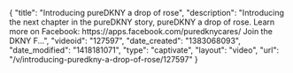 {
    "title": "Introducing pureDKNY a drop of rose",
    "description": "Introducing the next chapter in the pureDKNY story, pureDKNY a drop of rose. Learn more on Facebook: https:\/\/apps.facebook.com\/puredknycares\/ Join the DKNY F...",
    "videoid": "127597",
    "date_created": "1383068093",
    "date_modified": "1418181071",
    "type": "captivate",
    "layout": "video",
    "url": "\/v\/introducing-puredkny-a-drop-of-rose\/127597"
}